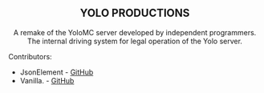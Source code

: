 <div style="text-align: center;">
<h2>YOLO PRODUCTIONS</h2>

<p>A remake of the YoloMC server developed by independent programmers.<br> The internal driving system for legal operation of the Yolo server.</p>
</div>

<p>Contributors:</p>
<ul>
   <li>JsonElement - <a href="https://www.github.com/jsonelement">GitHub</a></li>
   <li>Vanilla. - <a href="https://www.github.com/vanilladevelopment">GitHub</a></li>
</ul>

